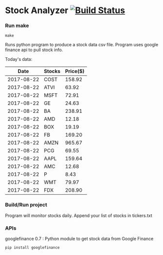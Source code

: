 # Stock Analyzer [![Build Status](https://travis-ci.org/ogoyal/StockAnalyzer.svg?branch=master)](https://travis-ci.org/ogoyal/StockAnalyzer)

### Run make
```
make
```

Runs python program to produce a stock data csv file. Program uses google finance api to pull stock info.

Today's data:

| Date| Stocks| Price($) | 
| --- | --- | ---  | 
| 2017-08-22| COST| 158.92 | 
| 2017-08-22| ATVI| 63.92 | 
| 2017-08-22| MSFT| 72.91 | 
| 2017-08-22| GE| 24.63 | 
| 2017-08-22| BA| 238.91 | 
| 2017-08-22| AMD| 12.18 | 
| 2017-08-22| BOX| 19.19 | 
| 2017-08-22| FB| 169.20 | 
| 2017-08-22| AMZN| 965.67 | 
| 2017-08-22| PCG| 69.55 | 
| 2017-08-22| AAPL| 159.64 | 
| 2017-08-22| AMC| 12.68 | 
| 2017-08-22| P| 8.43 | 
| 2017-08-22| WMT| 79.97 | 
| 2017-08-22| FDX| 208.90 | 

### Build/Run project

Program will monitor stocks daily. Append your list of stocks in tickers.txt

### APIs
googlefinance 0.7 : Python module to get stock data from Google Finance

```
pip install googlefinance
```

